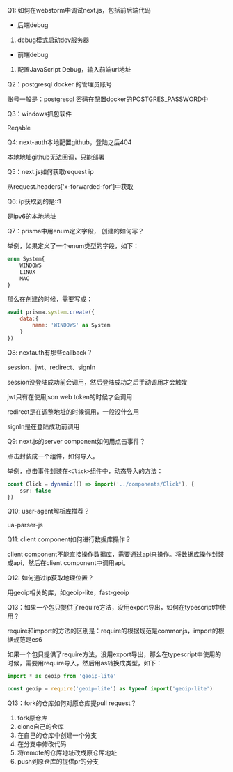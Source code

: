 Q1: 如何在webstorm中调试next.js，包括前后端代码

- 后端debug

1. debug模式启动dev服务器

- 前端debug

1. 配置JavaScript Debug，输入前端url地址

Q2：postgresql docker 的管理员账号

账号一般是：postgresql
密码在配置docker的POSTGRES_PASSWORD中

Q3：windows抓包软件

Reqable

Q4: next-auth本地配置github，登陆之后404

本地地址github无法回调，只能部署

Q5：next.js如何获取request ip

从request.headers['x-forwarded-for']中获取

Q6: ip获取到的是::1

是ipv6的本地地址

Q7：prisma中用enum定义字段， 创建的如何写？

举例，如果定义了一个enum类型的字段，如下：
```js
enum System{
    WINDOWS
    LINUX
    MAC
}
```

那么在创建的时候，需要写成：
```js
await prisma.system.create({
    data:{
        name: 'WINDOWS' as System
    }
})
```

Q8: nextauth有那些callback？

session、jwt、redirect、signIn

session没登陆成功前会调用，然后登陆成功之后手动调用才会触发

jwt只有在使用json web token的时候才会调用

redirect是在调整地址的时候调用，一般没什么用

signIn是在登陆成功前调用

Q9: next.js的server component如何用点击事件？

点击封装成一个组件，如何导入。

举例，点击事件封装在`<Click>`组件中，动态导入的方法：
```typescript
const Click = dynamic(() => import('../components/Click'), {
    ssr: false
})
```
Q10: user-agent解析库推荐？

ua-parser-js

Q11: client component如何进行数据库操作？

client component不能直接操作数据库，需要通过api来操作。将数据库操作封装成api，然后在client component中调用api。

Q12: 如何通过ip获取地理位置？

用geoip相关的库，如geoip-lite，fast-geoip

Q13：如果一个包只提供了require方法，没用export导出，如何在typescript中使用？

require和import的方法的区别是：require的根据规范是commonjs，import的根据规范是es6

如果一个包只提供了require方法，没用export导出，那么在typescript中使用的时候，需要用require导入，然后用as转换成类型，如下：
```typescript
import * as geoip from 'geoip-lite'

const geoip = require('geoip-lite') as typeof import('geoip-lite')
```

Q13：fork的仓库如何对原仓库提pull request？

1. fork原仓库
2. clone自己的仓库
3. 在自己的仓库中创建一个分支
4. 在分支中修改代码
5. 将remote的仓库地址改成原仓库地址
6. push到原仓库的提供pr的分支


